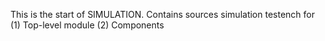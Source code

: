 This is the start of SIMULATION.
Contains sources simulation testench for 
(1) Top-level module
(2) Components
